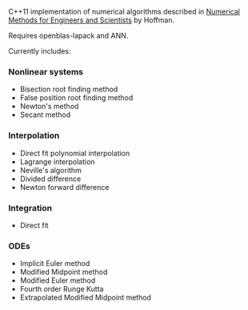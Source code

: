 C++11 implementation of numerical algorithms described in [Numerical Methods for
Engineers and Scientists](http://www.amazon.com/Numerical-Methods-Engineers-Scientists-Edition/dp/0824704436) by Hoffman.

Requires openblas-lapack and ANN.

Currently includes:

### Nonlinear systems
  * Bisection root finding method
  * False position root finding method
  * Newton's method
  * Secant method

### Interpolation
  * Direct fit polynomial interpolation
  * Lagrange interpolation
  * Neville's algorithm
  * Divided difference
  * Newton forward difference

### Integration
  * Direct fit

### ODEs
  * Implicit Euler method
  * Modified Midpoint method
  * Modified Euler method
  * Fourth order Runge Kutta
  * Extrapolated Modified Midpoint method